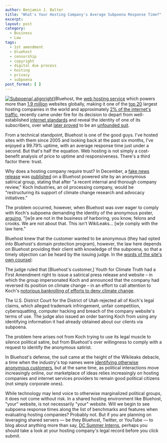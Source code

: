 ```yaml
---
author: Benjamin J. Balter
title: "What's Your Hosting Company's Average Subpoena Response Time?"
excerpt:
layout: post
category:
  - Business
  - Law
tags:
  - 1st amendment
  - bluehost
  - censorship
  - copyright
  - digital due process
  - hosting
  - privacy
  - subpoena
post_format: [ ]
---
```

[![Subpoena](http://farm1.staticflickr.com/157/391427627_62f2a23df4_n.jpg){.alignright}][1]Bluehost, the [web hosting service][2] which powers more than [1.9 million][3] websites globally, making it one of the [top 20][3] largest hosting companies in the world and approximately [2% of the internet's traffic][4], recently came under fire for its decision to depart from well-established [internet standards][5] and reveal the identity of one of its subscribers, over what [later proved][6] to be an [unfounded suit][7].

From a technical standpoint, Bluehost is one of the good guys. I've hosted sites with them since 2005 and looking back at the past six months, I've enjoyed a 99.79% uptime, with an average response time just under a second. But that's half the equation. Web hosting is not simply a cost-benefit analysis of price to uptime and responsiveness. There's a third factor there: trust.

Why does a hosting company require trust? In December, a [fake news release][8] was [published][9] on a Bluehost powered site by an anonymous satirical group, stating that after "a recent internal and thorough company review," Koch Industries, an oil processing company, would be "restructuring its support of climate change research and advocacy initiatives."

The problem occurred, however, when Bluehost was over eager to comply with Koch's subpoena demanding the identity of the anonymous poster, [arguing][4], "[w]e are not in the business of harboring, you know, felons and crooks. We are not about that. This isn't WikiLeaks… [w]e comply with the law here."

Bluehost knew that the customer wanted to be anonymous (they had opted into Bluehost's domain protection program), however, the law here depends on Bluehost providing their client with knowledge of the subpoena, so that a timely objection can be heard by the issuing judge. In the [words of the site's own counsel][10]:

The judge ruled that [Bluehost's customer,] Youth for Climate Truth had a First Amendment right to issue a satirical press release and website – in which the group impersonated Koch and announced that the company had reversed its position on climate change – in an effort to call attention to Koch's [notorious bankrolling of efforts to deny climate change][11].

The U.S. District Court for the District of Utah rejected all of Koch's legal claims, which alleged trademark infringement, unfair competition, cybersquatting, computer hacking and breach of the company website's terms of use. The judge also issued an order barring Koch from using any identifying information it had already obtained about our clients via subpoena.

The problem here arises not from Koch trying to use its legal muscle to silence political satire, but from Bluehost's over willingness to comply with a request to identify the anonymous satirist.

In Bluehost's defense, the suit came at the height of the WIkileaks debacle, a time when the industry's top names were [identifying otherwise anonymous customers][12], but at the same time, as political interactions move increasingly online, our marketplace of ideas relies increasingly on hosting companies and internet services providers to remain good political citizens (not simply corporate ones).

While technology may lend voice to otherwise marginalized political groups, it does not come without risk. In a shared hosting environment like Bluehost, "your" website, is not necessarily "your" website. Will we begin to see subpoena response times along the list of benchmarks and features when evaluating hosting companies? Probably not. But if you are planning on leveraging shared servers — be they Bluehost, Twitter, or YouTube — to blog about anything more than say, [DC Summer Interns][13], perhaps you should take a look at your hosting company's legal record before you click submit.

 [1]: http://www.flickr.com/photos/timsamoff/391427627/
 [2]: http://en.wikipedia.org/wiki/Web_hosting_service
 [3]: http://en.wikipedia.org/wiki/Bluehost
 [4]: http://www.necn.com/01/05/11/Koch-Industries-sues-over-bogus-website-/landing_scitech.html?&blockID=3&apID=b76a38541f994e489206850f0db50d02
 [5]: http://pubcit.typepad.com/clpblog/2010/07/two-new-cases-on-internet-anonymity.html
 [6]: http://www.sltrib.com/sltrib/money/51780456-79/koch-company-judge-federal.html.csp
 [7]: http://pubcit.typepad.com/files/kochindustries.pdf
 [8]: http://www.scribd.com/doc/45044630/Koch-Industries-on-Climate-Science
 [9]: http://www.nytimes.com/2011/02/14/business/media/14link.html?_r=1
 [10]: http://pubcit.typepad.com/clpblog/2011/05/federal-court-dismisses-koch-brothers-trademark-suit-over-climate-change-prank.html
 [11]: http://www.greenpeace.org/usa/en/campaigns/global-warming-and-energy/polluterwatch/koch-industries/
 [12]: http://ben.balter.com/2011/01/11/twitter-goes-to-bat-for-wikileaks/
 [13]: http://dcinterns.blogspot.com/